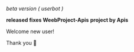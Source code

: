 <i>beta version ( userbot )</i>

<b>released fixes WeebProject-Apis</b>
<b>project by Apis</b>

Welcome new user! 

Thank you 🎉
